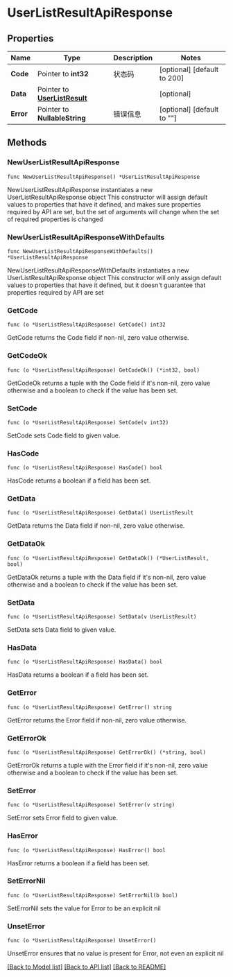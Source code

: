# UserListResultApiResponse

## Properties

Name | Type | Description | Notes
------------ | ------------- | ------------- | -------------
**Code** | Pointer to **int32** | 状态码 | [optional] [default to 200]
**Data** | Pointer to [**UserListResult**](UserListResult.md) |  | [optional] 
**Error** | Pointer to **NullableString** | 错误信息 | [optional] [default to ""]

## Methods

### NewUserListResultApiResponse

`func NewUserListResultApiResponse() *UserListResultApiResponse`

NewUserListResultApiResponse instantiates a new UserListResultApiResponse object
This constructor will assign default values to properties that have it defined,
and makes sure properties required by API are set, but the set of arguments
will change when the set of required properties is changed

### NewUserListResultApiResponseWithDefaults

`func NewUserListResultApiResponseWithDefaults() *UserListResultApiResponse`

NewUserListResultApiResponseWithDefaults instantiates a new UserListResultApiResponse object
This constructor will only assign default values to properties that have it defined,
but it doesn't guarantee that properties required by API are set

### GetCode

`func (o *UserListResultApiResponse) GetCode() int32`

GetCode returns the Code field if non-nil, zero value otherwise.

### GetCodeOk

`func (o *UserListResultApiResponse) GetCodeOk() (*int32, bool)`

GetCodeOk returns a tuple with the Code field if it's non-nil, zero value otherwise
and a boolean to check if the value has been set.

### SetCode

`func (o *UserListResultApiResponse) SetCode(v int32)`

SetCode sets Code field to given value.

### HasCode

`func (o *UserListResultApiResponse) HasCode() bool`

HasCode returns a boolean if a field has been set.

### GetData

`func (o *UserListResultApiResponse) GetData() UserListResult`

GetData returns the Data field if non-nil, zero value otherwise.

### GetDataOk

`func (o *UserListResultApiResponse) GetDataOk() (*UserListResult, bool)`

GetDataOk returns a tuple with the Data field if it's non-nil, zero value otherwise
and a boolean to check if the value has been set.

### SetData

`func (o *UserListResultApiResponse) SetData(v UserListResult)`

SetData sets Data field to given value.

### HasData

`func (o *UserListResultApiResponse) HasData() bool`

HasData returns a boolean if a field has been set.

### GetError

`func (o *UserListResultApiResponse) GetError() string`

GetError returns the Error field if non-nil, zero value otherwise.

### GetErrorOk

`func (o *UserListResultApiResponse) GetErrorOk() (*string, bool)`

GetErrorOk returns a tuple with the Error field if it's non-nil, zero value otherwise
and a boolean to check if the value has been set.

### SetError

`func (o *UserListResultApiResponse) SetError(v string)`

SetError sets Error field to given value.

### HasError

`func (o *UserListResultApiResponse) HasError() bool`

HasError returns a boolean if a field has been set.

### SetErrorNil

`func (o *UserListResultApiResponse) SetErrorNil(b bool)`

 SetErrorNil sets the value for Error to be an explicit nil

### UnsetError
`func (o *UserListResultApiResponse) UnsetError()`

UnsetError ensures that no value is present for Error, not even an explicit nil

[[Back to Model list]](../README.md#documentation-for-models) [[Back to API list]](../README.md#documentation-for-api-endpoints) [[Back to README]](../README.md)


